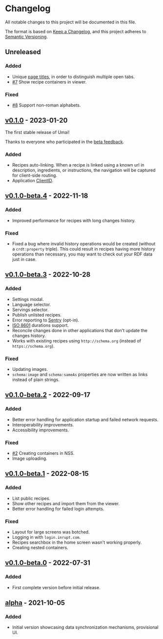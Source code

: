 # Changelog

All notable changes to this project will be documented in this file.

The format is based on [Keep a Changelog](https://keepachangelog.com/en/1.0.0/), and this project adheres to [Semantic Versioning](https://semver.org/spec/v2.0.0.html).

## Unreleased

### Added

- Unique [page titles](https://www.w3.org/DesignIssues/UserInterface.html#title), in order to distinguish multiple open tabs.
- [#7](https://github.com/NoelDeMartin/umai/issues/7) Show recipe containers in viewer.

### Fixed

- [#8](https://github.com/NoelDeMartin/umai/issues/8) Support non-roman alphabets.

## [v0.1.0](https://github.com/NoelDeMartin/umai/releases/tag/v0.1.0) - 2023-01-20

The first stable release of Umai!

Thanks to everyone who participated in the [beta feedback](https://github.com/NoelDeMartin/umai/issues/1).

### Added

- Recipes auto-linking. When a recipe is linked using a known url in description, ingredients, or instructions, the navigation will be captured for client-side routing.
- Application [ClientID](https://solid.github.io/solid-oidc/#clientids).

## [v0.1.0-beta.4](https://github.com/NoelDeMartin/umai/releases/tag/v0.1.0-beta.4) - 2022-11-18

### Added

- Improved performance for recipes with long changes history.

### Fixed

- Fixed a bug where invalid history operations would be created (without a `crdt:property` triple). This could result in recipes having more history operations than necessary, you may want to check out your RDF data just in case.

## [v0.1.0-beta.3](https://github.com/NoelDeMartin/umai/releases/tag/v0.1.0-beta.3) - 2022-10-28

### Added

- Settings modal.
- Language selector.
- Servings selector.
- Publish unlisted recipes.
- Error reporting to [Sentry](https://sentry.io/) (opt-in).
- [ISO 8601](https://en.wikipedia.org/wiki/ISO_8601#Durations) durations support.
- Reconcile changes done in other applications that don't update the changes history.
- Works with existing recipes using `http://schema.org` (instead of `https://schema.org`).

### Fixed

- Updating images.
- `schema:image` and `schema:sameAs` properties are now written as links instead of plain strings.

## [v0.1.0-beta.2](https://github.com/NoelDeMartin/umai/releases/tag/v0.1.0-beta.2) - 2022-09-17

### Added

- Better error handling for application startup and failed network requests.
- Interoperability improvements.
- Accessibility improvements.

### Fixed

- [#2](https://github.com/NoelDeMartin/umai/issues/2) Creating containers in NSS.
- Image uploading.

## [v0.1.0-beta.1](https://github.com/NoelDeMartin/umai/releases/tag/v0.1.0-beta.1) - 2022-08-15

### Added

- List public recipes.
- Show other recipes and import them from the viewer.
- Better error handling for failed login attempts.

### Fixed

- Layout for large screens was botched.
- Logging in with `login.inrupt.com`.
- Recipes searchbox in the home screen wasn't working properly.
- Creating nested containers.

## [v0.1.0-beta.0](https://github.com/NoelDeMartin/umai/releases/tag/v0.1.0-beta.0) - 2022-07-31

### Added

- First complete version before initial release.

## [alpha](https://github.com/NoelDeMartin/umai/releases/tag/alpha) - 2021-10-05

### Added

- Initial version showcasing data synchronization mechanisms, provisional UI.
